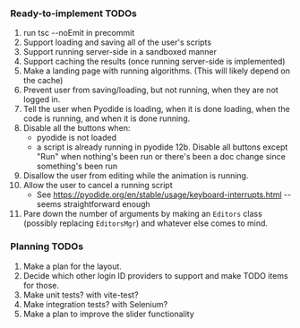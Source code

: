 ### Ready-to-implement TODOs

1. run tsc --noEmit in precommit
2. Support loading and saving all of the user's scripts
4. Support running server-side in a sandboxed manner
5. Support caching the results (once running server-side is implemented)
6. Make a landing page with running algorithms.  (This will likely depend on the cache)
7. Prevent user from saving/loading, but not running, when they are not logged in.
10. Tell the user when Pyodide is loading, when it is done loading, when the code is running, and when it is done running.
12. Disable all the buttons when:
    * pyodide is not loaded
    * a script is already running in pyodide
12b. Disable all buttons except "Run" when nothing's been run or there's been a doc change since something's been run
13. Disallow the user from editing while the animation is running.
14. Allow the user to cancel a running script
    * See https://pyodide.org/en/stable/usage/keyboard-interrupts.html -- seems straightforward enough
15. Pare down the number of arguments by making an `Editors` class (possibly replacing `EditorsMgr`) and whatever else comes to mind.

### Planning TODOs
1. Make a plan for the layout.
2. Decide which other login ID providers to support and make TODO items for those.
3. Make unit tests?  with vite-test?
4. Make integration tests?  with Selenium?
5. Make a plan to improve the slider functionality
